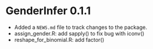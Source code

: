 # GenderInfer 0.1.1

* Added a `NEWS.md` file to track changes to the package.
* assign_gender.R: add sapply() to fix bug with iconv()
* reshape_for_binomial.R: add factor()